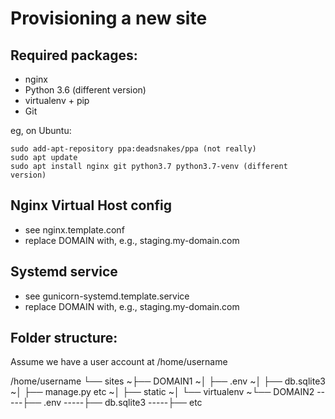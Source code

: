 # Provisioning a new site

## Required packages:

- nginx
- Python 3.6 (different version)
- virtualenv + pip
- Git

eg, on Ubuntu:

    sudo add-apt-repository ppa:deadsnakes/ppa (not really)
    sudo apt update
    sudo apt install nginx git python3.7 python3.7-venv (different version)

## Nginx Virtual Host config

- see nginx.template.conf
- replace DOMAIN with, e.g., staging.my-domain.com

## Systemd service

- see gunicorn-systemd.template.service
- replace DOMAIN with, e.g., staging.my-domain.com

## Folder structure:

Assume we have a user account at /home/username

/home/username
└── sites
~├── DOMAIN1
~│ ├── .env
~│ ├── db.sqlite3
~│ ├── manage.py etc
~│ ├── static
~│ └── virtualenv
~└── DOMAIN2
-----├── .env
-----├── db.sqlite3
-----├── etc
